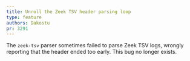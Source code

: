 ```yaml
---
title: Unroll the Zeek TSV header parsing loop
type: feature
authors: Dakostu
pr: 3291
---
```


The `zeek-tsv` parser sometimes failed to parse Zeek TSV logs, wrongly
reporting that the header ended too early. This bug no longer exists.
